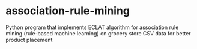 # association-rule-mining
Python program that implements ECLAT algorithm for association rule mining (rule-based machine learning) on grocery store CSV data for better product placement
